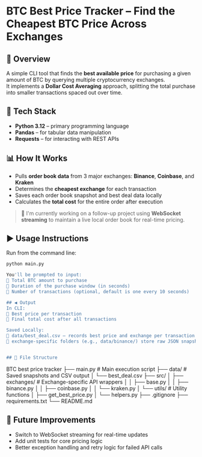 # BTC Best Price Tracker – Find the Cheapest BTC Price Across Exchanges

## 🔰 Overview

A simple CLI tool that finds the **best available price** for purchasing a given amount of BTC by querying multiple cryptocurrency exchanges.  
It implements a **Dollar Cost Averaging** approach, splitting the total purchase into smaller transactions spaced out over time.

## 🔧 Tech Stack
- **Python 3.12** – primary programming language
- **Pandas** – for tabular data manipulation
- **Requests** – for interacting with REST APIs


## 📊 How It Works

- Pulls **order book data** from 3 major exchanges: **Binance**, **Coinbase**, and **Kraken**
- Determines the **cheapest exchange** for each transaction
- Saves each order book snapshot and best deal data locally
- Calculates the **total cost** for the entire order after execution

> 🧠 I'm currently working on a follow-up project using **WebSocket streaming** to maintain a live local order book for real-time pricing.

## ▶️ Usage Instructions

Run from the command line:

```bash
python main.py

You'll be prompted to input:
💠 Total BTC amount to purchase
💠 Duration of the purchase window (in seconds)
💠 Number of transactions (optional, default is one every 10 seconds)

## ◀️ Output
In CLI:
💠 Best price per transaction
💠 Final total cost after all transactions

Saved Locally:
💠 data/best_deal.csv – records best price and exchange per transaction
💠 exchange-specific folders (e.g., data/binance/) store raw JSON snapshots


## 📁 File Structure
```
BTC best price tracker
├── main.py                      # Main execution script
├── data/                        # Saved snapshots and CSV output
│   └── best_deal.csv
├── src/
│   ├── exchanges/               # Exchange-specific API wrappers
│   │   ├── base.py
│   │   ├── binance.py
│   │   ├── coinbase.py
│   │   └── kraken.py
│   └── utils/                   # Utility functions
│       ├── get_best_price.py
│       └── helpers.py
├── .gitignore
├── requirements.txt
└── README.md

## 📌 Future Improvements
- Switch to WebSocket streaming for real-time updates
- Add unit tests for core pricing logic
- Better exception handling and retry logic for failed API calls






